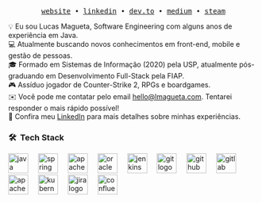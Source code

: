 <p align="center">
  <samp>
    <a href="https://lmagueta.com">website</a> •
    <a href="https://www.linkedin.com/in/lmagueta/">linkedin</a>  •
    <a href="https://dev.to/lmagueta">dev.to</a> •
    <a href="https://lmagueta.medium.com/">medium</a> •
    <a href="https://steamcommunity.com/id/B1nOFF">steam</a>
    
  </samp>
</p>

💡 Eu sou Lucas Magueta, Software Engineering com alguns anos de experiência em Java. \
💻 Atualmente buscando novos conhecimentos em front-end, mobile e gestão de pessoas. \
🎓 Formado em Sistemas de Informação (2020) pela USP, atualmente pós-graduando em Desenvolvimento Full-Stack pela FIAP. \
🎮 Assíduo jogador de Counter-Strike 2, RPGs e boardgames. \
✉️ Você pode me contatar pelo email hello@lmagueta.com. Tentarei responder o mais rápido possível! \
💼 Confira meu [LinkedIn](https://www.linkedin.com/in/lmagueta/) para mais detalhes sobre minhas experiências.

### 🛠 &nbsp;Tech Stack
<div align="left">
  <img src="https://skillicons.dev/icons?i=java" height="40" alt="java logo"  />
  <img width="12" />
  <img src="https://cdn.simpleicons.org/spring/6DB33F" height="40" alt="spring logo"  />
  <img width="12" />
  <img src="https://cdn.simpleicons.org/apachemaven/C71A36" height="40" alt="apachemaven logo"  />
  <img width="12" />
  <img src="https://cdn.jsdelivr.net/gh/devicons/devicon/icons/oracle/oracle-original.svg" height="40" alt="oracle logo"  />
  <img width="12" />
  <img src="https://skillicons.dev/icons?i=jenkins" height="40" alt="jenkins logo"  />
  <img width="12" />
  <img src="https://skillicons.dev/icons?i=git" height="40" alt="git logo"  />
  <img width="12" />
  <img src="https://skillicons.dev/icons?i=github" height="40" alt="github logo"  />
  <img width="12" />
  <img src="https://skillicons.dev/icons?i=gitlab" height="40" alt="gitlab logo"  />
  <img width="12" />
  <img src="https://cdn.simpleicons.org/apachekafka/231F20" height="40" alt="apachekafka logo"  />
  <img width="12" />
  <img src="https://cdn.simpleicons.org/kubernetes/326CE5" height="40" alt="kubernetes logo"  />
  <img width="12" />
  <img src="https://cdn.simpleicons.org/jira/0052CC" height="40" alt="jira logo"  />
  <img width="12" />
  <img src="https://cdn.simpleicons.org/confluence/172B4D" height="40" alt="confluence logo"  />
</div>
